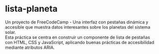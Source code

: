 # lista-planeta
Un proyecto de FreeCodeCamp - Una interfaz con pestañas dinámica y accesible que muestra datos interesantes sobre los planetas del sistema solar.  
Esta práctica se centra en construir un componente de lista de pestañas con HTML, CSS y JavaScript, aplicando buenas prácticas de accesibilidad mediante atributos ARIA.